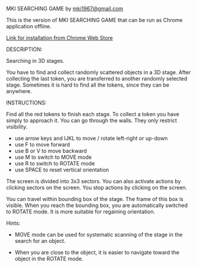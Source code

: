 MKI SEARCHING GAME
by mki1967@gmail.com

This is the version of MKI SEARCHING GAME that can be run as Chrome application offline.

<a target="_blank" href="https://chrome.google.com/webstore/detail/mki-searching-game/kdajlgfickgodlgkhehckmjlebelgoai">
Link for installation from Chrome Web Store
</a>

DESCRIPTION:

Searching in 3D stages.

You have to find and collect randomly scattered objects in a 3D stage.
After collecting the last token, you are transferred to another
randomly selected stage.
Sometimes it is hard to find all the tokens, since they can be anywhere.


INSTRUCTIONS:

Find all the red tokens to finish each stage. 
To collect a token you have simply to approach it.
You can go through the walls. 
They only restrict visibility.

* use arrow keys and IJKL to move / rotate left-right or up-down
* use F to move forward
* use B or V to move backward
* use M to switch to MOVE mode
* use R to switch to ROTATE mode
* use SPACE to reset vertical orientation

The screen is divided into 3x3 sectors.
You can also activate actions by clicking sectors on the screen.
You stop actions by clicking on the screen.

You can travel within bounding box of the stage. 
The frame of this box is visible.
When you reach the bounding box, you are automatically 
switched to ROTATE mode. 
It is more suitable for regaining orientation.

Hints: 

* MOVE mode can be used for systematic scanning of the stage
  in the search for an object. 

* When you are close to the object, it is easier to
  navigate toward the object in the ROTATE mode.






 
